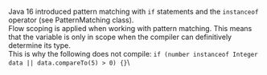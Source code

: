 Java 16 introduced pattern matching with `if` statements and the `instanceof` operator (see PatternMatching class).\
Flow scoping is applied when working with pattern matching. This means that the variable is only in scope when the compiler
can definitively determine its type.\
This is why the following does not compile: `if (number instanceof Integer data || data.compareTo(5) > 0) {}`\